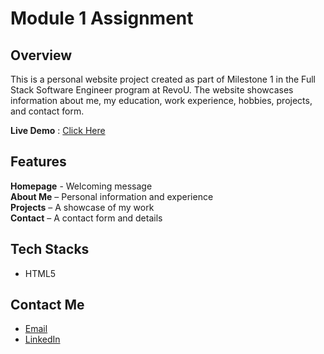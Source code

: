 # Module 1 Assignment

## Overview
This is a personal website project created as part of Milestone 1 in the Full Stack Software Engineer program at RevoU. The website showcases information about me, my education, work experience, hobbies, projects, and contact form.

**Live Demo** : [Click Here](https://revou-fsse-feb25.github.io/milestone-1-bagasade/)

## Features
**Homepage** - Welcoming message  
**About Me** – Personal information and experience  
**Projects** – A showcase of my work  
**Contact** – A contact form and details 

## Tech Stacks
- HTML5

## Contact Me
- [Email](bagas.ade.prakosa@gmail.com)
- [LinkedIn](www.linkedin.com/in/bagasadeprakosa)
